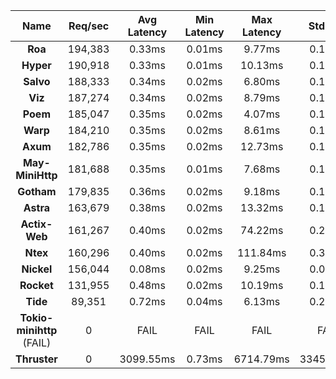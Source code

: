|   **Name**   |   Req/sec   | Avg Latency | Min Latency | Max Latency | Std Dev | 95% | 99% | 99.9% |  # Requests | Transfer Rate |  # Errors |
|:------------:|:-----------:|:-----------:|:-----------:|:-----------:|:-----------:|:-----------:|:----:|:----:|:----:|:-----------:|:-----------:|
|**Roa** |194,383|0.33ms|0.01ms|9.77ms|0.14ms|0.68ms|0.97ms|2.26ms|3,886,353|16.31MB/Sec|0|
|**Hyper** |190,918|0.33ms|0.01ms|10.13ms|0.14ms|0.71ms|0.96ms|2.07ms|3,817,057|16.02MB/Sec|0|
|**Salvo** |188,333|0.34ms|0.02ms|6.80ms|0.14ms|0.71ms|0.99ms|2.15ms|3,765,776|23.35MB/Sec|0|
|**Viz** |187,274|0.34ms|0.02ms|8.79ms|0.15ms|0.72ms|1.03ms|2.54ms|3,744,126|23.22MB/Sec|0|
|**Poem** |185,047|0.35ms|0.02ms|4.07ms|0.13ms|0.70ms|0.83ms|1.14ms|3,700,404|22.94MB/Sec|0|
|**Warp** |184,210|0.35ms|0.02ms|8.61ms|0.15ms|0.75ms|1.01ms|2.15ms|3,683,484|22.66MB/Sec|0|
|**Axum** |182,786|0.35ms|0.02ms|12.73ms|0.15ms|0.75ms|1.02ms|2.25ms|3,654,826|22.49MB/Sec|0|
|**May-MiniHttp** |181,688|0.35ms|0.01ms|7.68ms|0.15ms|0.75ms|0.97ms|1.93ms|3,631,909|17.33MB/Sec|0|
|**Gotham** |179,835|0.36ms|0.02ms|9.18ms|0.15ms|0.74ms|1.01ms|2.13ms|3,595,901|28.64MB/Sec|0|
|**Astra** |163,679|0.38ms|0.02ms|13.32ms|0.16ms|0.78ms|1.12ms|3.19ms|3,272,396|16.55MB/Sec|0|
|**Actix-Web** |161,267|0.40ms|0.02ms|74.22ms|0.23ms|0.84ms|1.22ms|3.56ms|3,224,367|19.99MB/Sec|0|
|**Ntex** |160,296|0.40ms|0.02ms|111.84ms|0.33ms|0.82ms|1.16ms|3.63ms|3,204,283|19.72MB/Sec|0|
|**Nickel** |156,044|0.08ms|0.02ms|9.25ms|0.04ms|0.16ms|0.25ms|0.76ms|3,119,802|22.47MB/Sec|0|
|**Rocket** |131,955|0.48ms|0.02ms|10.19ms|0.19ms|0.88ms|1.16ms|2.72ms|2,638,656|31.08MB/Sec|0|
|**Tide** |89,351|0.72ms|0.04ms|6.13ms|0.21ms|1.17ms|1.57ms|2.87ms|1,786,699|10.99MB/Sec|0|
|**Tokio-minihttp** (FAIL)|0|FAIL|FAIL|FAIL|FAIL|N/A|N/A|N/A|0|N/A|0|
|**Thruster** |0|3099.55ms|0.73ms|6714.79ms|3345.02ms|6714.79ms|6714.79ms|6714.79ms|26|0.00B/Sec|61|

